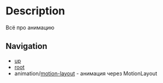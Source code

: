 # Description
Всё про анимацию

## Navigation
+ [up](https://github.com/friendboy1/Templates/tree/master)
+ [root](https://github.com/friendboy1/Templates/tree/master)
+ animation/[motion-layout](https://github.com/friendboy1/Templates/tree/animation_motion-layout) - анимация через MotionLayout

